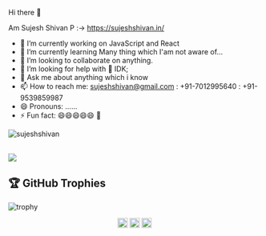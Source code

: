 Hi there 👋

Am Sujesh Shivan P :->
https://sujeshshivan.in/

- 🔭 I’m currently working on JavaScript and React
- 🌱 I’m currently learning Many thing which I'am not aware of...
- 👯 I’m looking to collaborate on anything.
- 🤔 I’m looking for help with 🤔 IDK;
- 💬 Ask me about anything which i know
- 📫 How to reach me: sujeshshivan@gmail.com : +91-7012995640 : +91-9539859987
- 😄 Pronouns: ......
- ⚡ Fun fact: 😄😄😄😄😄 🍻

<img align="center" src="https://github-readme-stats.vercel.app/api?username=sujeshshivan&layout=compact&theme=chartreuse-dark&show_icons=true" alt="sujeshshivan" /> </p>  
<img align="center" src="https://github-readme-stats.vercel.app/api/top-langs/?username=sujeshshivan&layout=compact&theme=chartreuse-dark&show_icons=true" />

## 🏆 GitHub Trophies

![trophy](https://github-profile-trophy.vercel.app/?username=sujeshshivan&layout=compact&theme=onedark&column=7)

<p align="center">
<a href="https://linkedin.com/in/sujeshshivan" target="blank"><img align="center" src="https://cdn.jsdelivr.net/npm/simple-icons@3.0.1/icons/linkedin.svg" alt="sujeshshivan" height="20" width="20" /></a>
<a href="https://fb.com/sujeshshivan888" target="blank"><img align="center" src="https://cdn.jsdelivr.net/npm/simple-icons@3.0.1/icons/facebook.svg" alt="sujeshshivan" height="20" width="20" /></a>
<a href="https://instagram.com/sujeshshivan" target="blank"><img align="center" src="https://cdn.jsdelivr.net/npm/simple-icons@3.0.1/icons/instagram.svg" alt="sujeshshivan" height="20" width="20" /></a>
</p>
